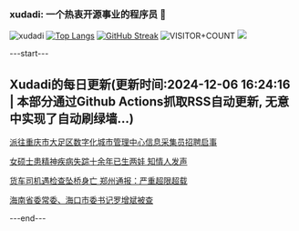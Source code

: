 ### xudadi: 一个热衷开源事业的程序员 👋

![xudadi](https://github-readme-stats-git-masterorgs-github-readme-stats-team.vercel.app/api?username=xudadi)
[![Top Langs](https://github-readme-stats.vercel.app/api/top-langs/?username=xudadi)](https://github.com/anuraghazra/github-readme-stats)
[![GitHub Streak](https://streak-stats.demolab.com?user=xudadi&locale=zh_Hans)](https://git.io/streak-stats)
![VISITOR+COUNT](https://komarev.com/ghpvc/?username=xudadi&label=VISITOR+COUNT)
![](https://raw.githubusercontent.com/xudadi/xudadi/main/assets/github-contribution-grid-snake.svg)


---start---

## Xudadi的每日更新(更新时间:2024-12-06 16:24:16 | 本部分通过Github Actions抓取RSS自动更新, 无意中实现了自动刷绿墙...)

[派往重庆市大足区数字化城市管理中心信息采集员招聘启事](https://www.gongkaoleida.com/article/2220649)

[女硕士患精神疾病失踪十余年已生两娃 知情人发声](https://m.163.com/news/article/JILTJQQP0512D3VJ.html)

[货车司机遇检查坠桥身亡 郑州通报：严重超限超载](https://m.163.com/news/article/JINJPKCV0534A4SC.html)

[海南省委常委、海口市委书记罗增斌被查](https://m.163.com/news/article/JINJ4GRK0001899N.html)

---end---
